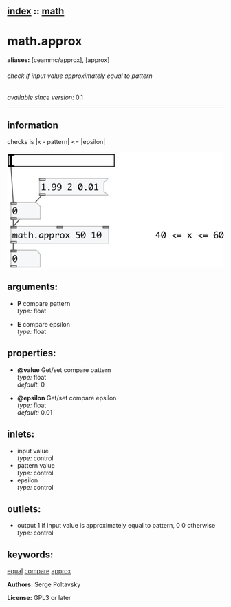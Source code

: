 [index](index.html) :: [math](category_math.html)
---

# math.approx
**aliases:** [ceammc/approx], [approx]


###### check if input value approximately equal to pattern

*available since version:* 0.1

---


## information
checks is |x - pattern| &lt;= |epsilon|


[![example](../examples/img/math.approx.jpg)](../examples/pd/math.approx.pd)



## arguments:

* **P**
compare pattern<br>
_type:_ float<br>

* **E**
compare epsilon<br>
_type:_ float<br>





## properties:

* **@value** 
Get/set compare pattern<br>
_type:_ float<br>
_default:_ 0<br>

* **@epsilon** 
Get/set compare epsilon<br>
_type:_ float<br>
_default:_ 0.01<br>



## inlets:

* input value<br>
_type:_ control
* pattern value<br>
_type:_ control
* epsilon<br>
_type:_ control



## outlets:

* output 1 if input value is approximately equal to pattern, 0 0 otherwise<br>
_type:_ control



## keywords:

[equal](keywords/equal.html)
[compare](keywords/compare.html)
[approx](keywords/approx.html)






**Authors:** Serge Poltavsky




**License:** GPL3 or later





